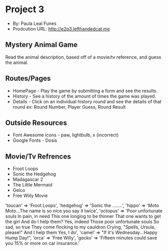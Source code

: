 # Project 3

* By: Paula Leal Funes
* Prodcution URL: http://e2p3.lefthandedcat.me

## Mystery Animal Game
Read the animal description, based off of a movie/tv reference, and guess the animal. 

## Routes/Pages

* HomePage - Play the game by submitting a form and see the results.
* History - See a history of the amount of times the game was played.
* Details - Click on an individual history round and see the details of that round ex: Round Number, Player Guess, Round Result

## Outside Resources
* Font Awesome icons - paw, lightbulb, x (incorrect)
* Google Fonts - Dosis

## Movie/Tv Refrences
* Froot Loops
* Sonic the Hedgehog
* Madagascar 2
* The Little Mermaid
* Geico
* Free Wiily Movie

'toucan' => 'Froot Loops',
            'hedgehog' => 'Sonic the ........',
            'hippo' => 'Moto Moto...The name is so nice you say it twice',
            'octopus' => 'Poor unfortunate souls
            In pain, in need
            This one longing to be thinner
            That one wants to get the girl
            And do I help them?
            Yes, indeed
            Those poor unfortunate souls
            So sad, so true
            They come flocking to my cauldron
            Crying, "Spells, Ursula, please!"
            And I help them
            Yes, I do',
            'camel' => "If it's Wednesday...Happy Hump Day!",
            'orca' => 'Free Willy',
            'gecko' => 'Fifteen minutes could save you 15% or more on car insurance.'

